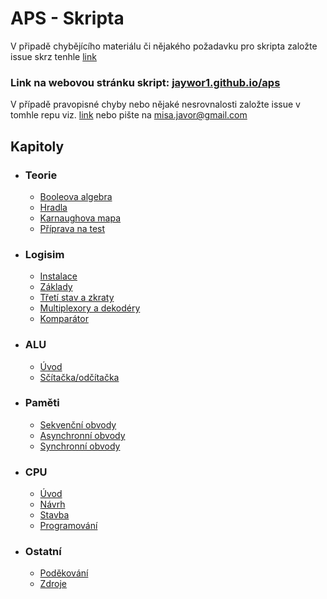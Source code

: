 # APS - Skripta

V připadě chybějícího materiálu či nějakého požadavku pro skripta založte issue skrz tenhle [link](https://github.com/jaywor1/aps/issues/new?assignees=jaywor1&labels=feature&projects=&template=feature.md&title=%5BFEAT%5D+)

### Link na webovou stránku skript: [jaywor1.github.io/aps](http://jaywor1.github.io/aps)

V případě pravopisné chyby nebo nějaké nesrovnalosti založte issue v tomhle repu viz. [link](https://github.com/jaywor1/aps/issues/new?assignees=jaywor1&labels=bug&projects=&template=chyba.md&title=%5BBUG%5D+) nebo pište na misa.javor@gmail.com

## Kapitoly

- ### Teorie
	- [Booleova algebra](/kapitoly/booleova-algebra.md)
	- [Hradla](/kapitoly/hradla.md)
	- [Karnaughova mapa](/kapitoly/karnaughova-mapa.md)
    - [Příprava na test](/kapitoly/teorie-priprava-test.md)

- ### Logisim
	- [Instalace](/kapitoly/logisim-instalace.md)
    - [Základy](/kapitoly/logisim-zaklady.md)
	- [Třetí stav a zkraty](/kapitoly/stavy.md)
	- [Multiplexory a dekodéry](/kapitoly/multiplexory-dekodery.md)
	- [Komparátor](/kapitoly/komparator.md)

- ### ALU
	- [Úvod](/kapitoly/alu-uvod.md)
	- [Sčítačka/odčítačka](/kapitoly/alu-scitacka.md)

- ### Paměti
	- [Sekvenční obvody](/kapitoly/sekvencni-obvody.md)
	- [Asynchronní obvody](/kapitoly/asynchronni-obvody.md)
    - [Synchronní obvody](/kapitoly/synchronni-obvody.md)

- ### CPU
	- [Úvod](/kapitoly/cpu-uvod.md)
	- [Návrh](/kapitoly/cpu-design.md)
	- [Stavba](/kapitoly/cpu-build.md)
	- [Programování](/kapitoly/cpu-programming.md)

- ### Ostatní
    - [Poděkování](/kapitoly/contributors.md)
    - [Zdroje](/kapitoly/zdroje.md)
